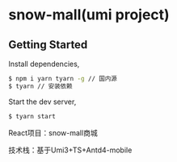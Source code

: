 # snow-mall(umi project)

## Getting Started

Install dependencies,

```bash
$ npm i yarn tyarn -g // 国内源
$ tyarn // 安装依赖
```

Start the dev server,

```bash
$ tyarn start
```

React项目：snow-mall商城

技术栈：基于Umi3+TS+Antd4-mobile

